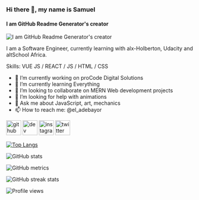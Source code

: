 ### Hi there 👋, my name is Samuel
#### I am GitHub Readme Generator's creator
![I am GitHub Readme Generator's creator](https://miro.com/app/board/uXjVOM0ybcI=/?moveToWidget=3458764519815469491&cot=14)

I am a Software Engineer, currently learning with alx-Holberton, Udacity and altSchool Africa.

Skills: VUE JS / REACT / JS / HTML / CSS

- 🔭 I’m currently working on proCode Digital Solutions 
- 🌱 I’m currently learning Everything  
- 👯 I’m looking to collaborate on MERN Web development projects 
- 🤔 I’m looking for help with animations 
- 💬 Ask me about JavaScript, art, mechanics 
- 📫 How to reach me: @el_adebayor 


[<img src='https://cdn.jsdelivr.net/npm/simple-icons@3.0.1/icons/github.svg' alt='github' height='40'>](https://github.com/Adebayo-S)  [<img src='https://cdn.jsdelivr.net/npm/simple-icons@3.0.1/icons/hashnode.svg' alt='dev' height='40'>](https://s-adebayo.hashnode.dev/)  [<img src='https://cdn.jsdelivr.net/npm/simple-icons@3.0.1/icons/instagram.svg' alt='instagram' height='40'>](https://www.instagram.com/so.adebayo/)  [<img src='https://cdn.jsdelivr.net/npm/simple-icons@3.0.1/icons/twitter.svg' alt='twitter' height='40'>](https://twitter.com/el_adebayor)  

[![Top Langs](https://github-readme-stats.vercel.app/api/top-langs/?username=Adebayo-S)](https://github.com/anuraghazra/github-readme-stats)

![GitHub stats](https://github-readme-stats.vercel.app/api?username=Adebayo-S&show_icons=true&count_private=true)   

![GitHub metrics](https://metrics.lecoq.io/Adebayo-S)  

![GitHub streak stats](https://github-readme-streak-stats.herokuapp.com/?user=Adebayo-S)  

![Profile views](https://gpvc.arturio.dev/Adebayo-S)  
